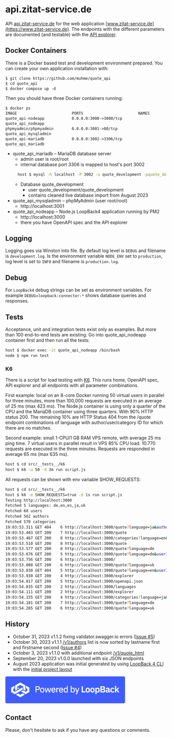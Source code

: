 # api.zitat-service.de

API [api.zitat-service.de](https://api.zitat-service.de) for the web application [www.zitat-service.de](https://www.zitat-service.de). The endpoints with the different parameters are documented (and testable) with the [API explorer](https://api.zitat-service.de/v1/explorer/).

## Docker Containers

There is a Docker based test and development environment prepared. You can create your own application installation with:

```
$ git clone https://github.com/muhme/quote_api
$ cd quote_api
$ docker compose up -d
```

Then you should have three Docker containers running:

```
$ docker ps
IMAGE                        PORTS                        NAMES
quote_api-nodeapp            0.0.0.0:3000->3000/tcp       quote_api_nodeapp
phpmyadmin/phpmyadmin        0.0.0.0:3001->80/tcp         quote_api_mysqladmin
quote_api-mariadb            0.0.0.0:3002->3306/tcp       quote_api_mariadb
```

- quote_api_mariadb – MariaDB database server
  - admin user is root/root
  - internal database port 3306 is mapped to host's port 3002
  ```sh
    host $ mysql -h localhost -P 3002 -u quote_development -pquote_development
  ```
  - Database quote_development
    - user quote_development/quote_development
    - contains cleaned live database import from August 2023
- quote_api_mysqladmin – phpMyAdmin (user root/root)
  - http://localhost:3001
- quote_api_nodeapp – Node.js LoopBack4 application running by PM2
  - http://localhost:3000
  - there you have OpenAPI spec and the API explorer

## Logging

Logging goes via Winston into file. By default log level is `DEBUG` and filename is `development.log`. Is the environment variable `NODE_ENV` set to `production`, log level is set to `INFO` and filename is `production.log`.

## Debug

For `LoopBack4` debug strings can be set as environment variables. For example `DEBUG=loopback:connector:*` shows database queries and responses.

## Tests

Acceptance, unit and integration tests exist only as examples. But more than 100 end-to-end tests are existing. Go into quote_api_nodeapp container first and then run all the tests:

```sh
host $ docker exec -it quote_api_nodeapp /bin/bash
node $ npm run test
```

### K6

There is a script for load testing with [K6](https://k6.io/). This runs home, OpenAPI spec, API explorer and all endpoints with all parameter combinations.

First example: local on an 8-core Docker running 50 virtual users in parallel for three minutes, more than 100,000 requests are executed in an average of 25 ms (max 423 ms). The Node.js container is using only a quarter of the CPU and the MariaDB container using three quarters. With 90% HTTP status 200. The remaining 10% are HTTP Status 404 from the /quote endpoint combinations of language with author/user/category ID for which there are no matches.

Second example: small 1-CPU/1 GB RAM VPS remote, with average 25 ms ping time. 7 virtual users in parallel result in VPS 85% CPU load. 10.770 requests are executed in the three minutes. Requests are responded in average 65 ms (max 635 ms).

```sh
host $ cd src/__tests__/k6
host $ k6 -u 50 -d 3m run script.js
```

All requests can be shown with env variable SHOW_REQUESTS:

```sh
host $ cd src/__tests__/k6
host $ k6 -e SHOW_REQUESTS=true -d 1s run script.js
Testing http://localhost:3000
Fetched 5 languages: de,en,es,ja,uk
Fetched 60 users
Fetched 562 authors
Fetched 570 categories
19:03:53.311 GET 404    6 http://localhost:3000/quote?language=ja&authorId=599
19:03:53.403 GET 200    7 http://localhost:3000/quote
19:03:53.467 GET 200    8 http://localhost:3000/categories?language=en&starting=Ang
19:03:53.510 GET 200    8 http://localhost:3000/quote
19:03:53.577 GET 200    8 http://localhost:3000/quote?language=de
19:03:53.676 GET 200    5 http://localhost:3000/quote?language=de&userId=27
19:03:53.756 GET 200    6 http://localhost:3000/
19:03:53.808 GET 200    6 http://localhost:3000/quote?language=uk
19:03:53.830 GET 404    5 http://localhost:3000/quote?language=en&userId=21
19:03:53.930 GET 200    4 http://localhost:3000/explorer
19:03:54.017 GET 200    5 http://localhost:3000/openapi.json
19:03:54.035 GET 200    2 http://localhost:3000/languages
19:03:54.111 GET 200    2 http://localhost:3000/explorer
19:03:54.155 GET 200    4 http://localhost:3000/categories?language=ja&starting=%E8%A8%BC%E5%88%B8%E5%8F%96%E5%BC%95
19:03:54.181 GET 200    7 http://localhost:3000/quote?language=de
19:03:54.265 GET 200    6 http://localhost:3000/quote?language=uk
```

## History

- October 31, 2023 v1.1.2 fixing validator.swagger.io errors ([Issue #5](../../issues/5))
- October 30, 2023 v1.1.1 [/v1/authors](https://api.zitat-service.de/v1/authors) list is now sorted by lastname first and firstname second ([Issue #4](../../issues/4))
- October 3, 2023 v1.1.0 with additional endpoint [/v1/quote_html](https://api.zitat-service.de/v1/quote_html)
- September 20, 2023 v1.0.0 launched with six JSON endpoints
- August 2023 application was initial generated by using [LoopBack 4 CLI](https://loopback.io/doc/en/lb4/Command-line-interface.html) with the
  [initial project layout](https://loopback.io/doc/en/lb4/Loopback-application-layout.html)

[![LoopBack](<https://github.com/loopbackio/loopback-next/raw/master/docs/site/imgs/branding/Powered-by-LoopBack-Badge-(blue)-@2x.png>)](http://loopback.io/)

## Contact

Please, don't hesitate to ask if you have any questions or comments.
